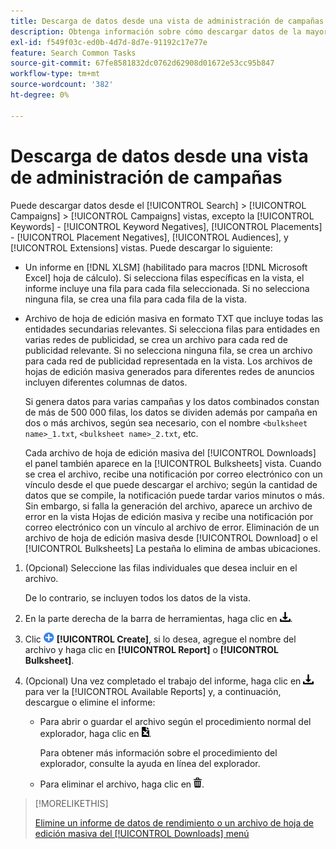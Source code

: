 ```yaml
---
title: Descarga de datos desde una vista de administración de campañas
description: Obtenga información sobre cómo descargar datos de la mayoría de las vistas de administración de campañas.
exl-id: f549f03c-ed0b-4d7d-8d7e-91192c17e77e
feature: Search Common Tasks
source-git-commit: 67fe8581832dc0762d62908d01672e53cc95b847
workflow-type: tm+mt
source-wordcount: '382'
ht-degree: 0%

---
```


# Descarga de datos desde una vista de administración de campañas

Puede descargar datos desde el [!UICONTROL Search] > [!UICONTROL Campaigns] > [!UICONTROL Campaigns] vistas, excepto la [!UICONTROL Keywords] - [!UICONTROL Keyword Negatives], [!UICONTROL Placements] - [!UICONTROL Placement Negatives], [!UICONTROL Audiences], y [!UICONTROL Extensions] vistas. Puede descargar lo siguiente:

* Un informe en [!DNL XLSM] (habilitado para macros [!DNL Microsoft Excel] hoja de cálculo). Si selecciona filas específicas en la vista, el informe incluye una fila para cada fila seleccionada. Si no selecciona ninguna fila, se crea una fila para cada fila de la vista.

* Archivo de hoja de edición masiva en formato TXT que incluye todas las entidades secundarias relevantes. Si selecciona filas para entidades en varias redes de publicidad, se crea un archivo para cada red de publicidad relevante. Si no selecciona ninguna fila, se crea un archivo para cada red de publicidad representada en la vista. Los archivos de hojas de edición masiva generados para diferentes redes de anuncios incluyen diferentes columnas de datos.

  Si genera datos para varias campañas y los datos combinados constan de más de 500 000 filas, los datos se dividen además por campaña en dos o más archivos, según sea necesario, con el nombre `<bulksheet name>_1.txt`, `<bulksheet name>_2.txt`, etc.

  Cada archivo de hoja de edición masiva del [!UICONTROL Downloads] el panel también aparece en la [!UICONTROL Bulksheets] vista. Cuando se crea el archivo, recibe una notificación por correo electrónico con un vínculo desde el que puede descargar el archivo; según la cantidad de datos que se compile, la notificación puede tardar varios minutos o más. Sin embargo, si falla la generación del archivo, aparece un archivo de error en la vista Hojas de edición masiva y recibe una notificación por correo electrónico con un vínculo al archivo de error. Eliminación de un archivo de hoja de edición masiva desde [!UICONTROL Download] o el [!UICONTROL Bulksheets] La pestaña lo elimina de ambas ubicaciones.

1. (Opcional) Seleccione las filas individuales que desea incluir en el archivo.

   De lo contrario, se incluyen todos los datos de la vista.

1. En la parte derecha de la barra de herramientas, haga clic en ![Descarga de informe](/help/search-social-commerce/assets/download.png "Descarga de informe").

1. Clic ![Crear](/help/search-social-commerce/assets/add.png "Crear") **[!UICONTROL Create]**, si lo desea, agregue el nombre del archivo y haga clic en **[!UICONTROL Report]** o **[!UICONTROL Bulksheet]**.

1. (Opcional) Una vez completado el trabajo del informe, haga clic en ![Descarga de informe](/help/search-social-commerce/assets/download.png "Descarga de informe") para ver la [!UICONTROL Available Reports] y, a continuación, descargue o elimine el informe:

   * Para abrir o guardar el archivo según el procedimiento normal del explorador, haga clic en ![Descargar hoja de cálculo](/help/search-social-commerce/assets/download-spreadsheet.png "Descargar hoja de cálculo").

     Para obtener más información sobre el procedimiento del explorador, consulte la ayuda en línea del explorador.

   * Para eliminar el archivo, haga clic en ![Eliminar](/help/search-social-commerce/assets/delete.png "Eliminar").

>[!MORELIKETHIS]
>
>[Elimine un informe de datos de rendimiento o un archivo de hoja de edición masiva del [!UICONTROL Downloads] menú](/help/search-social-commerce/common-tasks/navigation-editing-selection/download-delete-data.md)
